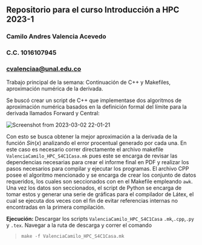 ## Repositorio para el curso Introducción a HPC 2023-1
### Camilo Andres Valencia Acevedo
### C.C. 1016107945
### cvalenciaa@unal.edu.co

Trabajo principal de la semana: Continuación de C++ y Makefiles, aproximación numérica de la derivada.

Se buscó crear un script de C++ que implementase dos algoritmos de aproximación numérica basados en la definición formal del límite para la derivada llamados Forward y Central:

![Screenshot from 2023-03-02 22-01-21](https://user-images.githubusercontent.com/55710287/222621752-d545ddb6-6f16-4634-9120-afbe0e3a6cce.png)

Con esto se busca obtener la mejor aproximación a la derivada de la función $Sin(x)$ analizando el error procentual generado por cada una. En este caso es necesario correr directamente el archivo makefile `ValenciaCamilo_HPC_S4C1Casa.mk` pues este se encarga de revisar las dependencias necesarias para crear el informe final en PDF y realizar los pasos necesarios para compilar y ejecutar los programas. El archivo CPP posee el algoritmo mencionado y se encarga de crear los conjunto de datos requeridos, los cuales son seccionados con en el Makefile empleando `awk`. Una vez los datos son seccionados, el script de Python se encarga de tomar estos y generar una serie de gráficas para el compilador de Látex, el cual se ejecuta dos veces con el fin de evitar referencias internas no encontradas en la primera compilación. 

**Ejecución:** Descargar los scripts `ValenciaCamilo_HPC_S4C1Casa` `.mk`,`.cpp`,`.py` y  `.tex`. Navegar a la ruta de descarga y correr el comando
>`make -f ValenciaCamilo_HPC_S4C1Casa.mk`

